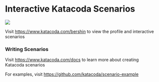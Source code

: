 # Interactive Katacoda Scenarios

[![](http://shields.katacoda.com/katacoda/bershin/count.svg)](https://www.katacoda.com/bershin "Get your profile on Katacoda.com")

Visit https://www.katacoda.com/bershin to view the profile and interactive scenarios

### Writing Scenarios
Visit https://www.katacoda.com/docs to learn more about creating Katacoda scenarios

For examples, visit https://github.com/katacoda/scenario-example
